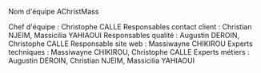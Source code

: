 Nom d'équipe AChristMass

Chef d'équipe : Christophe CALLE
Responsables contact client : Christian NJEIM, Massicilia YAHIAOUI
Responsables qualité : Augustin DEROIN, Christophe CALLE
Responsable site web : Massiwayne CHIKIROU
Experts techniques : Massiwayne CHIKIROU, Christophe CALLE
Experts métiers : Augustin DEROIN, Christian NJEIM, Massicilia YAHIAOUI